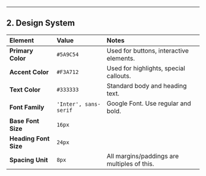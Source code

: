 
---
## 2. Design System

| Element | Value | Notes |
| :--- | :--- | :--- |
| **Primary Color** | `#5A9C54` | Used for buttons, interactive elements. |
| **Accent Color** | `#F3A712` | Used for highlights, special callouts. |
| **Text Color** | `#333333` | Standard body and heading text. |
| **Font Family** | `'Inter', sans-serif` | Google Font. Use regular and bold. |
| **Base Font Size** | `16px` | |
| **Heading Font Size**| `24px` | |
| **Spacing Unit** | `8px` | All margins/paddings are multiples of this. |
